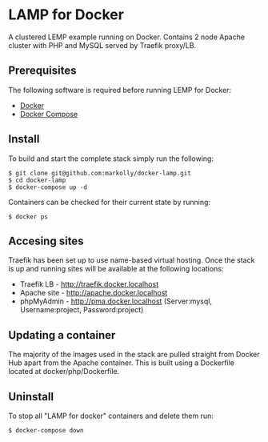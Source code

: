 # LAMP for Docker
A clustered LEMP example running on Docker. Contains 2 node Apache cluster with PHP and MySQL served by Traefik proxy/LB.

## Prerequisites
The following software is required before running LEMP for Docker:
- [Docker](https://docs.docker.com/install/)
- [Docker Compose](https://docs.docker.com/compose/install/)

## Install
To build and start the complete stack simply run the following:
```
$ git clone git@github.com:markolly/docker-lamp.git
$ cd docker-lamp
$ docker-compose up -d
```
Containers can be checked for their current state by running:
```
$ docker ps
```

## Accesing sites
Traefik has been set up to use name-based virtual hosting. Once the stack is up and running sites will be available at the following locations:

-  Traefik LB - http://traefik.docker.localhost
-  Apache site - http://apache.docker.localhost
-  phpMyAdmin - http://pma.docker.localhost (Server:mysql, Username:project, Password:project)

## Updating a container
The majority of the images used in the stack are pulled straight from Docker Hub apart from the Apache container. This is built using a Dockerfile located at docker/php/Dockerfile. 

## Uninstall
To stop all "LAMP for docker" containers and delete them run: 
```
$ docker-compose down 
```
